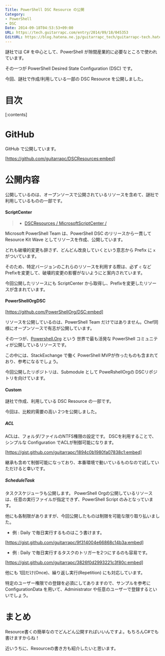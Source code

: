 ```yaml
---
Title: PowerShell DSC Resource の公開
Category:
- PowerShell
- DSC
Date: 2014-09-18T04:53:53+09:00
URL: https://tech.guitarrapc.com/entry/2014/09/18/045353
EditURL: https://blog.hatena.ne.jp/guitarrapc_tech/guitarrapc-tech.hatenablog.com/atom/entry/12921228815733116563
---
```


謎社では C# を中心として、PowerShell が隙間産業的に必要なところで使われています。

その一つが PowerShell Desired State Configuration (DSC) です。

今回、謎社で作成/利用している一部の DSC Resource を公開しました。


# 目次

[:contents]

# GitHub

GitHub で公開しています。

[https://github.com/guitarrapc/DSCResources:embed]

# 公開内容

公開しているのは、オープンソースで公開されているリソースを含めて、謎社で利用しているものの一部です。


#### ScriptCenter

> - [DSCResources / MicrosoftScriptCenter /](https://github.com/guitarrapc/DSCResources/tree/master/MicrosoftScriptCenter)

Microsoft PowerShell Team は、PowerShell DSC のリリースから一貫して Resource Kit Wave としてリソースを作成、公開しています。

どれも破壊的変更も辞さず、どんどん改良していくという意志から Prefix に ```x``` がついています。

そのため、特定バージョンのこれらのリソースを利用する際は、必ず ```c``` などPrefixを変更して、破壊的変更の影響がないようにと案内されています。

今回公開したリソースにも ScriptCenter から取得し、Prefixを変更したリソースが含まれています。

#### PowerShellOrgDSC

[https://github.com/PowerShellOrg/DSC:embed]

リソースを公開しているのは、PowerShell Team だけではありません。Chef同様にオープンソースで有志が公開しています。

その一つが、[Powershell.Org](http://powershell.org/wp/) という 世界で最も活発な PowerShell コミュニティが公開しているリソースです。

この中には、StackExchange で働く PowerShell MVPが作ったものも含まれており、参考になるでしょう。

今回公開したリポジトリは、Submodule として PoweRshellOrgの DSCリポジトリを向けています。

#### Custom

謎社で作成、利用している DSC Resource の一部です。

今回は、比較的需要の高い 2つを公開しました。

##### ACL

ACLは、フォルダ/ファイルのNTFS権限の設定です。 DSCを利用することで、シンプルな Configuration でACLが制御可能になります。

[https://gist.github.com/guitarrapc/1894c0b1980fa07838c1:embed]


継承も含めて制御可能になっており、本番環境で動いているものなので試していただけると幸いです。

##### ScheduleTask

タスクスケジューラも公開します。 PowerShell Orgの公開しているリソースは、任意の実行ファイルが指定できず、PowerShell Script のみとなっています。

他にも各制限がありますが、今回公開したものは制限を可能な限り取り払いました。

- 例 : Daily で毎日実行するものはこう書けます。

[https://gist.github.com/guitarrapc/9f314004e66868c14b3a:embed]

- 例 : Daily で毎日実行するタスクのトリガーを2つにするのも容易です。

[https://gist.github.com/guitarrapc/3826f0d2993221c3f80c:embed]


他にも 1回だけ(Once)、繰り返し実行(Repetition) にも対応しています。

特定のユーザー権限での登録を必須にしてありますので、サンプルを参考に ConfigurationData を用いて、Administrator や任意のユーザーで登録するといいでしょう。


# まとめ

Resource書くの簡単なのでどんどん公開すればいいんですよ。もちろんC#でも書けますからね！

近いうちに、Resourceの書き方も紹介したいと思います。
